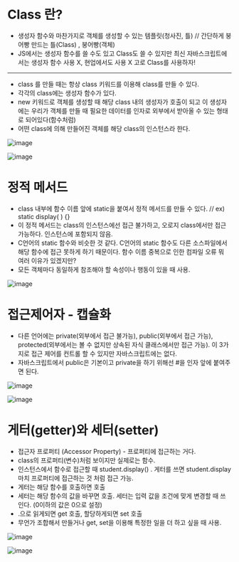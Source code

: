 # Class 란?
- 생성자 함수와 마찬가지로 객체를 생성할 수 있는 템플릿(청사진, 틀) // 간단하게 붕어빵 만드는 틀(Class) , 붕어빵(객체)
- JS에서는 생성자 함수를 쓸 수도 있고 Class도 쓸 수 있지만 최신 자바스크립트에서는 생성자 함수 사용 X, 현업에서도 사용 X 고로 Class를 사용하자!

---
- class 를 만들 때는 항상 class 키워드를 이용해 class를 만들 수 있다.
- 각각의 class에는 생성자 함수가 있다.
- new 키워드로 객체를 생성할 때 해당 class 내의 생성자가 호출이 되고 이 생성자에는 우리가 객체를 만들 때 필요한 데이터를 인자로 외부에서 받아올 수 있는 형태로 되어있다(함수처럼)
- 어떤 class에 의해 만들어진 객체를 해당 class의 인스턴스라 한다.

![image](https://user-images.githubusercontent.com/69157076/167397788-927acda1-4bdd-40bf-8e18-94c8f0f9eb56.png)

![image](https://user-images.githubusercontent.com/69157076/167397868-3f4f7f34-9b99-4e79-85ca-34e5ef0d0046.png)

# 정적 메서드
- class 내부에 함수 이름 앞에 static을 붙여서 정적 메서드를 만들 수 있다. // ex) static display( ) {}
- 이 정적 메서드는 class의 인스턴스에선 접근 불가하고, 오로지 class에서만 접근 가능하다. 인스턴스에 포함되지 않음.
- C언어의 static 함수와 비슷한 것 같다. C언어의 static 함수도 다른 소스파일에서 해당 함수에 접근 못하게 하기 때문이다. 함수 이름 중복으로 인한 컴파일 오류 뭐 여러 이유가 있겠지만?
- 모든 객체마다 동일하게 참조해야 할 속성이나 행동이 있을 때 사용.

![image](https://user-images.githubusercontent.com/69157076/167409602-b6eee575-ce29-4cd4-ba13-26a39ff9e0f5.png)

# 접근제어자 - 캡슐화
-  다른 언어에는 private(외부에서 접근 불가능), public(외부에서 접근 가능), protected(외부에서는 볼 수 없지만 상속된 자식 클래스에서만 접근 가능). 이 3가지로 접근 제어를 컨트롤 할 수 있지만 자바스크립트에는 없다.
-  자바스크립트에서 public은 기본이고 private을 하기 위해선 #을 인자 앞에 붙여주면 된다. 

![image](https://user-images.githubusercontent.com/69157076/167415755-72f2cee6-e19e-42e5-9573-96f7a01a46ad.png)


![image](https://user-images.githubusercontent.com/69157076/167415628-99935567-e28c-4542-93ba-1a1ec1bfcf00.png)

# 게터(getter)와 세터(setter)
- 접근자 프로퍼티 (Accessor Property) - 프로퍼티에 접근하는 거다. 
- class의 프로퍼티(변수)처럼 보이지만 실제로는 함수. 
- 인스턴스에서 함수로 접근할 때 student.display() . 게터를 쓰면 student.display 마치 프로퍼티에 접근하는 것 처럼 접근 가능.
- 게터는 해당 함수를 호출하면 호출
- 세터는 해당 함수의 값을 바꾸면 호출. 세터는 입력 값을 조건에 맞게 변경할 때 쓰인다. (0이하의 값은 0으로 설정)
- .으로 읽게되면 get 호출, 할당하게되면 set 호출
- 무언가 조합해서 만들거나 get, set을 이용해 특정한 일을 더 하고 싶을 때 사용.

![image](https://user-images.githubusercontent.com/69157076/167441433-08e0da58-6566-4358-9026-ceccf121b011.png)

![image](https://user-images.githubusercontent.com/69157076/167442488-64c98ebf-5084-4bec-929e-25c2063b44e4.png)

